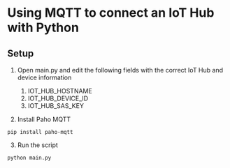 
# Using MQTT to connect an IoT Hub with Python

## Setup
1. Open main.py and edit the following fields with the correct IoT Hub and device information
    1. IOT_HUB_HOSTNAME
    1. IOT_HUB_DEVICE_ID
    1. IOT_HUB_SAS_KEY

2. Install Paho MQTT

```
pip install paho-mqtt
```

3. Run the script

```
python main.py
```
